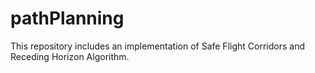 # pathPlanning

This repository includes an implementation of Safe Flight Corridors and Receding Horizon Algorithm.

